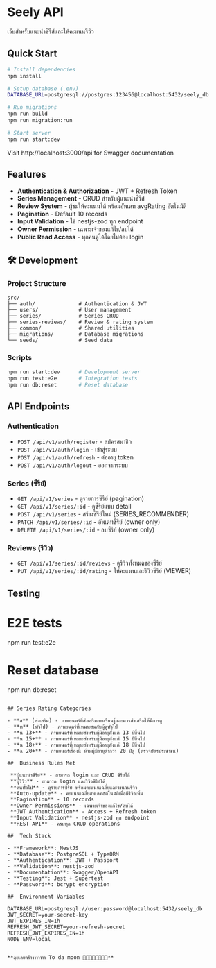 # Seely API

เว็บสำหรับแนะนำซีรีส์และให้คะแนนรีวิว

## Quick Start
```bash
# Install dependencies
npm install

# Setup database (.env)
DATABASE_URL=postgresql://postgres:123456@localhost:5432/seely_db

# Run migrations
npm run build
npm run migration:run

# Start server
npm run start:dev
```

Visit http://localhost:3000/api for Swagger documentation

## Features

-  **Authentication & Authorization** - JWT + Refresh Token
-  **Series Management** - CRUD สำหรับผู้แนะนำซีรีส์
-  **Review System** - ผู้ชมให้คะแนนได้ พร้อมอัพเดท avgRating อัตโนมัติ
-  **Pagination** - Default 10 records
-  **Input Validation** - ใช้ nestjs-zod ทุก endpoint
-  **Owner Permission** - เฉพาะเจ้าของแก้ไข/ลบได้
-  **Public Read Access** - ทุกคนดูได้โดยไม่ต้อง login


## 🛠 Development

### Project Structure
```
src/
├── auth/              # Authentication & JWT
├── users/             # User management
├── series/            # Series CRUD
├── series-reviews/    # Review & rating system
├── common/            # Shared utilities
├── migrations/        # Database migrations
└── seeds/             # Seed data
```

### Scripts
```bash
npm run start:dev      # Development server
npm run test:e2e       # Integration tests
npm run db:reset       # Reset database
```

##  API Endpoints

### Authentication
- `POST /api/v1/auth/register` - สมัครสมาชิก
- `POST /api/v1/auth/login` - เข้าสู่ระบบ
- `POST /api/v1/auth/refresh` - ต่ออายุ token
- `POST /api/v1/auth/logout` - ออกจากระบบ

### Series (ซีรีย์)
- `GET /api/v1/series` - ดูรายการซีรีย์ (pagination)
- `GET /api/v1/series/:id` - ดูซีรีย์แบบ detail
- `POST /api/v1/series` - สร้างซีรีย์ใหม่ (SERIES_RECOMMENDER)
- `PATCH /api/v1/series/:id` - อัพเดทซีรีย์ (owner only)
- `DELETE /api/v1/series/:id` - ลบซีรีย์ (owner only)

### Reviews (รีวิว)
- `GET /api/v1/series/:id/reviews` - ดูรีวิวทั้งหมดของซีรีย์
- `PUT /api/v1/series/:id/rating` - ให้คะแนนและรีวิวซีรีย์ (VIEWER)

##  Testing

# E2E tests
npm run test:e2e

# Reset database
npm run db:reset
```

## Series Rating Categories

- **ส** (ส่งเสริม) - ภาพยนตร์ที่ส่งเสริมการเรียนรู้และควรส่งเสริมให้มีการดู
- **ท** (ทั่วไป) - ภาพยนตร์ที่เหมาะสมกับผู้ดูทั่วไป
- **น 13+** - ภาพยนตร์ที่เหมาะสำหรับผู้มีอายุตั้งแต่ 13 ปีขึ้นไป
- **น 15+** - ภาพยนตร์ที่เหมาะสำหรับผู้มีอายุตั้งแต่ 15 ปีขึ้นไป
- **น 18+** - ภาพยนตร์ที่เหมาะสำหรับผู้มีอายุตั้งแต่ 18 ปีขึ้นไป
- **ฉ 20+** - ภาพยนตร์เรื่องนี้ ห้ามผู้มีอายุต่ำกว่า 20 ปีดู (ตรวจบัตรประชาชน)

##  Business Rules Met

 **ผู้แนะนำซีรีย์** - สามารถ login และ CRUD ซีรีย์ได้  
 **ผู้รีวิว** - สามารถ login และรีวิวซีรีย์ได้  
 **คนทั่วไป** - ดูรายการซีรีย์ พร้อมคะแนนเฉลี่ยและจำนวนรีวิว  
 **Auto-update** - คะแนนเฉลี่ยอัพเดทอัตโนมัติเมื่อมีรีวิวเพิ่ม  
 **Pagination** - 10 records  
 **Owner Permissions** - เฉพาะเจ้าของแก้ไข/ลบได้  
 **JWT Authentication** - Access + Refresh token  
 **Input Validation** - nestjs-zod ทุก endpoint  
 **REST API** - ครบทุก CRUD operations  

##  Tech Stack

- **Framework**: NestJS
- **Database**: PostgreSQL + TypeORM
- **Authentication**: JWT + Passport
- **Validation**: nestjs-zod
- **Documentation**: Swagger/OpenAPI
- **Testing**: Jest + Supertest
- **Password**: bcrypt encryption

##  Environment Variables

DATABASE_URL=postgresql://user:password@localhost:5432/seely_db
JWT_SECRET=your-secret-key
JWT_EXPIRES_IN=1h
REFRESH_JWT_SECRET=your-refresh-secret
REFRESH_JWT_EXPIRES_IN=1h
NODE_ENV=local


**ลุยเลยจร้าาาาาาาา To da moon 🚀🚀🚀🚀🚀🚀🚀🚀**